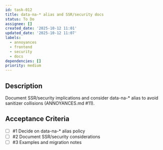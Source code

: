```yaml
---
id: task-012
title: data-na-* alias and SSR/security docs
status: To Do
assignee: []
created_date: '2025-10-12 11:01'
updated_date: '2025-10-12 11:07'
labels:
  - annoyances
  - frontend
  - security
  - docs
dependencies: []
priority: medium
---
```


## Description

<!-- SECTION:DESCRIPTION:BEGIN -->
Document SSR/security implications and consider data-na-* alias to avoid sanitizer collisions (ANNOYANCES.md #11).
<!-- SECTION:DESCRIPTION:END -->

## Acceptance Criteria
<!-- AC:BEGIN -->
- [ ] #1 Decide on data-na-* alias policy
- [ ] #2 Document SSR/security considerations
- [ ] #3 Examples and migration notes
<!-- AC:END -->
